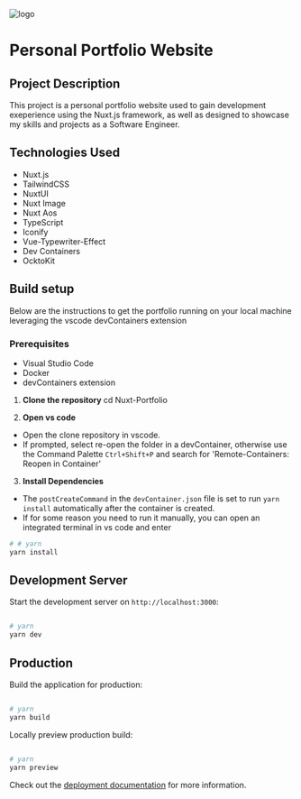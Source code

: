 ![logo](./public/favicon.ico)

# Personal Portfolio Website

## Project Description

This project is a personal portfolio website used to gain development exeperience using the Nuxt.js framework, as well as
designed to showcase my skills and projects as a Software Engineer.

## Technologies Used

- Nuxt.js
- TailwindCSS
- NuxtUI
- Nuxt Image
- Nuxt Aos
- TypeScript
- Iconify
- Vue-Typewriter-Effect
- Dev Containers
- OcktoKit

## Build setup

Below are the instructions to get the portfolio running on your local machine leveraging the vscode devContainers extension

### Prerequisites

- Visual Studio Code
- Docker
- devContainers extension

1. **Clone the repository**
   cd Nuxt-Portfolio

2. **Open vs code**

- Open the clone repository in vscode.
- If prompted, select re-open the folder in a devContainer, otherwise use the Command Palette `Ctrl+Shift+P` and search for 'Remote-Containers: Reopen in Container'

3. **Install Dependencies**

- The `postCreateCommand` in the `devContainer.json` file is set to run `yarn install` automatically after the container is created.
- If for some reason you need to run it manually, you can open an integrated terminal in vs code and enter

```bash
# # yarn
yarn install
```

## Development Server

Start the development server on `http://localhost:3000`:

```bash

# yarn
yarn dev

```

## Production

Build the application for production:

```bash

# yarn
yarn build


```

Locally preview production build:

```bash

# yarn
yarn preview

```

Check out the [deployment documentation](https://nuxt.com/docs/getting-started/deployment) for more information.

